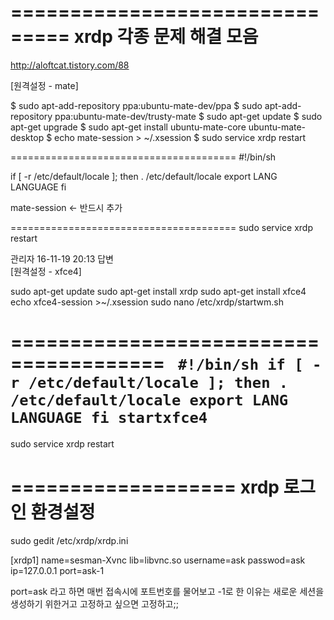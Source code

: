 

=============================== 
xrdp 각종 문제 해결 모음 
=============================== 

http://aloftcat.tistory.com/88 



[원격설정 - mate] 

$ sudo apt-add-repository ppa:ubuntu-mate-dev/ppa 
$ sudo apt-add-repository ppa:ubuntu-mate-dev/trusty-mate 
$ sudo apt-get update 
$ sudo apt-get upgrade 
$ sudo apt-get install ubuntu-mate-core ubuntu-mate-desktop 
$ echo mate-session > ~/.xsession 
$ sudo service xrdp restart 

======================================= 
#!/bin/sh 

if [ -r /etc/default/locale ]; then 
  . /etc/default/locale 
  export LANG LANGUAGE 
fi 

mate-session <- 반드시 추가 

======================================= 
sudo service xrdp restart

관리자 16-11-19 20:13 답변  
[원격설정 - xfce4] 

sudo apt-get update 
sudo apt-get install xrdp 
sudo apt-get install xfce4 
echo xfce4-session >~/.xsession 
sudo nano /etc/xrdp/startwm.sh 

======================================= 
<code>
#!/bin/sh 
if [ -r /etc/default/locale ]; then 
  . /etc/default/locale 
  export LANG LANGUAGE 
fi 
startxfce4 
</code>
======================================= 
sudo service xrdp restart






=================== 
xrdp 로그인 환경설정 
=================== 

sudo gedit /etc/xrdp/xrdp.ini 

[xrdp1] 
name=sesman-Xvnc 
lib=libvnc.so 
username=ask 
passwod=ask 
ip=127.0.0.1 
port=ask-1 


port=ask 라고 하면 매번 접속시에 포트번호를 물어보고 
-1로 한 이유는 새로운 세션을 생성하기 위한거고 
고정하고 싶으면 고정하고;;






